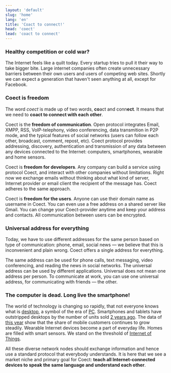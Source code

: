 ```yaml
---
layout: 'default'
slug: 'home'
lang: 'en'
title: 'Coact to connect!'
head: 'coect'
lead: 'coact to connect'
---
```


### Healthy competition or cold war?

The Internet feels like a quilt today. Every startup tries to pull it their way
to take bigger bite. Large internet companies often create unnecessary
barriers between their own users and users of competing web sites. Shortly we
can expect a generation that haven't seen anything at all, except for Facebook.

### Coect is freedom

The word _coect_ is made up of two words, **co**act and conn**ect**. It means
that we need to **coact to connect with each other**.

Coect is the **freedom of communication**. Open protocol integrates Email, XMPP,
RSS, VoIP-telephony, video conferencing, data transmition in P2P mode, and the
typical features of social networks (users can follow each other, broadcast,
comment, repost, etc). Coect protocol provides addressing, discovery,
authentication and transmission of any data between any devices connected to the
Internet: computers, smartphones, wearable and home sensors.

Coect is **freedom for developers**. Any company can build a service using
protocol Coect, and interact with other companies without limitations. Right now
we exchange emails without thinking about what kind of server, Internet provider or
email client the recipient of the message has. Coect adheres to the same
approach.

Coect is **freedom for the users**. Anyone can use their domain name as username
in Coect. You can even use a free address on a shared server like Gmail. You can
change your Coect-provider anytime and keep your address and contacts. All
communication between users can be encrypted.


### Universal address for everything

Today, we have to use different addresses for the same person based on type of
communication: phone, email, social news &mdash; we believe that this is inconvenient
and plain wrong. Coect offers a single address for everything.

The same address can be used for phone calls, text messaging, video
conferencing, and reading the news in social networks. The universal
address can be used by different applications. Universal does not mean one
address per person. To communicate at work, you can use one universal address,
for communicating with friends &mdash; the other.


### The computer is dead. Long live the smartphone!

The world of technology is changing so rapidly, that not everyone knows what is
[desktop](http://en.wikipedia.org/wiki/Desktop_computer), a symbol of the era of [PC](http://en.wikipedia.org/wiki/Personal_computer). Smartphones and tablets have outstripped
desktops by the number of units sold
[2 years ago](http://www.asymco.com/2012/01/17/the-rise-and-fall-of-personal-computing/).
The data of [this year](http://www.kpcb.com/insights/2013-internet-trends) show
that the share of mobile customers continues to grow steadily. Wearable Internet
devices become a part of everyday life. Homes are filled with smart sensors.
We stand on the threshold of
[Internet of Things](http://en.wikipedia.org/wiki/Internet_of_Things).

All these diverse network nodes should exchange information and hence use a
standard protocol that everybody understands. It is here that we see a market niche and
primary goal for Coect: **teach all Internet-connected devices to speak the
same language and understand each other**.
